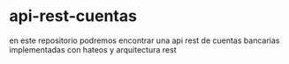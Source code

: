 # api-rest-cuentas
en este repositorio podremos encontrar una api rest de cuentas bancarias implementadas con hateos y arquitectura rest 
